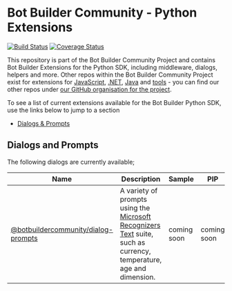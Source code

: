 # Bot Builder Community - Python Extensions

[![Build Status](https://dev.azure.com/BotBuilder-Community/python/_apis/build/status/BotBuilderCommunity.botbuilder-community-python?branchName=develop)](https://dev.azure.com/BotBuilder-Community/python/_build/latest?definitionId=4&branchName=develop) [![Coverage Status](https://coveralls.io/repos/github/BotBuilderCommunity/botbuilder-community-python/badge.svg?branch=HEAD)](https://coveralls.io/github/BotBuilderCommunity/botbuilder-community-python?branch=HEAD)

This repository is part of the Bot Builder Community Project and contains Bot Builder Extensions for the Python SDK, including middleware, dialogs, helpers and more. Other repos within the Bot Builder Community Project exist for extensions for [JavaScript](https://github.com/BotBuilderCommunity/botbuilder-community-js), [.NET](https://github.com/BotBuilderCommunity/botbuilder-community-dotnet), [Java](https://github.com/BotBuilderCommunity/botbuilder-community-java) and [tools](https://github.com/BotBuilderCommunity/botbuilder-community-tools) - you can find our other repos under [our GitHub organisation for the project](https://github.com/BotBuilderCommunity/).  

To see a list of current extensions available for the Bot Builder Python SDK, use the links below to jump to a section
* [Dialogs & Prompts](#dialogs-and-prompts) 


## Dialogs and Prompts
The following dialogs are currently available;

| Name | Description | Sample | PIP |
| ---- | ----------- | ------- | --- |
| [@botbuildercommunity/dialog-prompts](libraries/botbuilder-community-dialogs-prompts/README.md) | A variety of prompts using the [Microsoft Recognizers Text](https://github.com/microsoft/Recognizers-Text) suite, such as currency, temperature, age and dimension.  | coming soon | coming soon |
